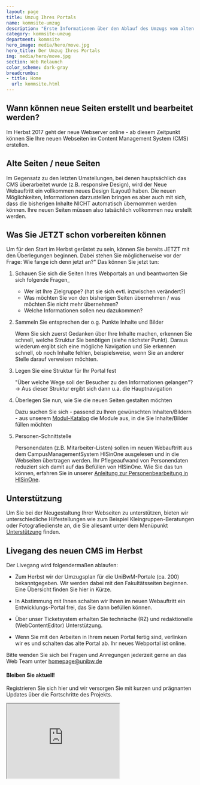 ```yaml
---
layout: page
title: Umzug Ihres Portals
name: kommsite-umzug
description: "Erste Informationen über den Ablauf des Umzugs vom alten in das neue System"
category: kommsite-umzug
department: kommsite
hero_image: media/hero/move.jpg
hero_title: Der Umzug Ihres Portals
img: media/hero/move.jpg
section: Web Relaunch
color_scheme: dark-gray
breadcrumbs:
- title: Home
  url: kommsite.html
---
```



## Wann können neue Seiten erstellt und bearbeitet werden?

Im Herbst 2017 geht der neue Webserver online - ab diesem Zeitpunkt können Sie Ihre neuen Webseiten im Content Management System (CMS) erstellen.

## Alte Seiten / neue Seiten

Im Gegensatz zu den letzten Umstellungen, bei denen hauptsächlich das CMS überarbeitet wurde (z.B. responsive Design), wird der Neue Webauftritt ein vollkommen neues Design (Layout) haben. Die neuen Möglichkeiten, Informationen darzustellen bringen es aber auch mit sich, dass die bisherigen Inhalte NICHT automatisch übernommen werden können. Ihre neuen Seiten müssen also tatsächlich vollkommen neu erstellt werden.

## Was Sie JETZT schon vorbereiten können

Um für den Start im Herbst gerüstet zu sein, können Sie bereits JETZT mit den Überlegungen beginnen.
Dabei stehen Sie möglicherweise vor der Frage: Wie fange ich denn jetzt an?" 
Das können Sie jetzt tun:

1. Schauen Sie sich die Seiten Ihres Webportals an und beantworten Sie sich folgende Fragen_
   * Wer ist Ihre Zielgruppe? (hat sie sich evtl. inzwischen verändert?)
   * Was möchten Sie von den bisherigen Seiten übernehmen / was möchten Sie nicht mehr übernehmen?
   * Welche Informationen sollen neu dazukommen?

2. Sammeln Sie entsprechen der o.g. Punkte Inhalte und Bilder

   Wenn Sie sich zuerst Gedanken über Ihre Inhalte machen, erkennen Sie schnell, welche Struktur Sie benötigen (siehe nächster Punkt). Daraus wiederum ergibt sich eine mögliche Navigation und Sie erkennen schnell, ob noch Inhalte fehlen, beispielsweise, wenn Sie an anderer Stelle darauf verweisen möchten.

3. Legen Sie eine Struktur für Ihr Portal fest

   "Über welche Wege soll der Besucher zu den Informationen gelangen"?
   -> Aus dieser Struktur ergibt sich dann u.a. die Hauptnavigation

4. Überlegen Sie nun, wie Sie die neuen Seiten gestalten möchten

   Dazu suchen Sie sich - passend zu Ihren gewünschten Inhalten/Bildern - aus unserem <a href="https://prototyp.rz.unibw-muenchen.de/modules.html">Modul-Katalog</a> die Module aus, in die Sie Inhalte/Bilder füllen möchten

5. Personen-Schnittstelle

   Personendaten (z.B. Mitarbeiter-Listen) sollen im neuen Webauftritt aus dem CampusManagementSystem HISinOne ausgelesen und in die Webseiten übertragen werden. Ihr Pflegeaufwand von Personendaten reduziert sich damit auf das Befüllen von HISinOne. Wie Sie das tun können, erfahren Sie in unserer <a href="/media/kommsite/anleitung-personenbearbeitung.pdf">Anleitung zur Personenbearbeitung in HISinOne</a>.

## Unterstützung

Um Sie bei der Neugestaltung Ihrer Webseiten zu unterstützen, bieten wir unterschiedliche Hilfestellungen wie zum Beispiel Kleingruppen-Beratungen oder Fotografiedienste an, die Sie allesamt unter dem Menüpunkt <a href="kommsite-hilfe.html">Unterstützung</a> finden.


## Livegang des neuen CMS im Herbst


Der Livegang wird folgendermaßen ablaufen:

* Zum Herbst wir der Umzugsplan für die UniBwM-Portale (ca. 200) bekanntgegeben. Wir werden dabei mit den Fakultätsseiten beginnen. Eine Übersicht finden Sie hier in Kürze.

* In Abstimmung mit Ihnen schalten wir Ihnen im neuen Webauftritt ein Entwicklungs-Portal frei, das Sie dann befüllen können.

* Über unser Ticketsystem erhalten Sie technische (RZ) und redaktionelle (WebContentEditor) Unterstützung.

* Wenn Sie mit den Arbeiten in Ihrem neuen Portal fertig sind, verlinken wir es und schalten das alte Portal ab. Ihr neues Webportal ist online.



Bitte wenden Sie sich bei Fragen und Anregungen jederzeit gerne an das Web Team unter <a class="btn btn-lg btn-theme-colored" href="mailto:homepage@unibw.de"><i class="fa fa-envelope-o"></i> homepage@unibw.de</a>

<div class="col-sm-12 col-md-12">
  <div class="widget dark">
    <h4 class="widget-title">Bleiben Sie aktuell!</h4>
    <p>Registrieren Sie sich hier und wir versorgen Sie mit kurzen und prägnanten Updates über die Fortschritte des Projekts.</p>
    <iframe src="https://staging.rz.unibw-muenchen.de/migration-requests/portal-migration-request" height="200"></iframe>
  </div>
</div>
